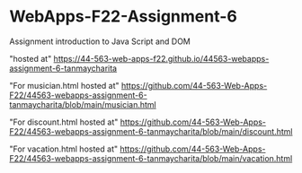# WebApps-F22-Assignment-6
Assignment introduction to Java Script and DOM

 "hosted at" <https://44-563-web-apps-f22.github.io/44563-webapps-assignment-6-tanmaycharita>

 "For musician.html hosted at"
 <https://github.com/44-563-Web-Apps-F22/44563-webapps-assignment-6-tanmaycharita/blob/main/musician.html>

 "For discount.html hosted at"
  <https://github.com/44-563-Web-Apps-F22/44563-webapps-assignment-6-tanmaycharita/blob/main/discount.html>

"For vacation.html hosted at"
<https://github.com/44-563-Web-Apps-F22/44563-webapps-assignment-6-tanmaycharita/blob/main/vacation.html>
